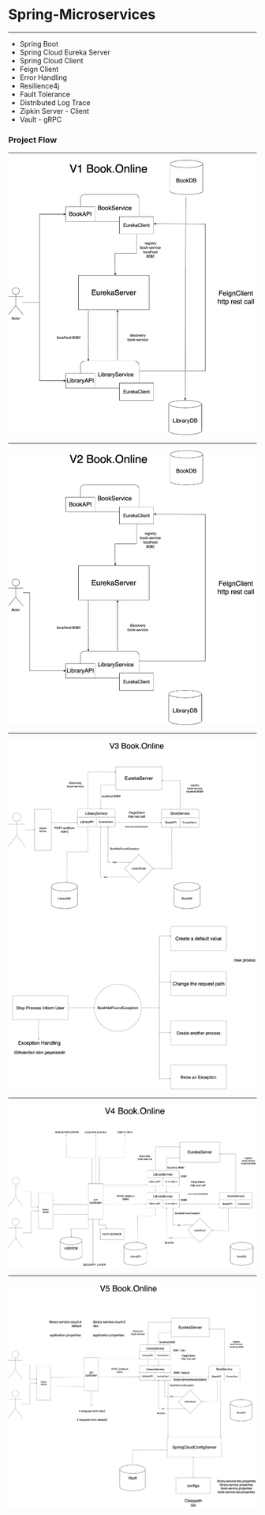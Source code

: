 # Spring-Microservices
***
- Spring Boot
- Spring Cloud Eureka Server
- Spring Cloud Client
- Feign Client
- Error Handling
- Resilience4j 
- Fault Tolerance
- Distributed Log Trace
- Zipkin Server - Client
- Vault - gRPC


### Project Flow
***
![v1BookOnline](./res/V1BookOnline.png)
***
![v2BookOnline](./res/V2BookOnline.png)
***
![v3BookOnline](./res/V3BookOnline.png)
***
![v4BookOnline](./res/V4BookOnline.png)
***
![v5BookOnline](./res/V5BookOnline.png)